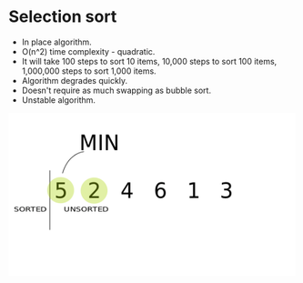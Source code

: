 # Selection sort
 
* In place algorithm.
* O(n^2) time complexity - quadratic.
* It will take 100 steps to sort 10 items, 10,000 steps to sort 100 items, 1,000,000 steps to sort 1,000 items.
* Algorithm degrades quickly.
* Doesn't require as much swapping as bubble sort.
* Unstable algorithm.

![](selection.gif)